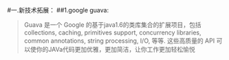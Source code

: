 #一.新技术拓展：
##1.google guava:
>Guava 是一个 Google 的基于java1.6的类库集合的扩展项目，包括 collections, caching, primitives support, concurrency libraries, common annotations, string processing, I/O, 等等. 这些高质量的 API 可以使你的JAVa代码更加优雅，更加简洁，让你工作更加轻松愉悦